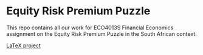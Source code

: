 # Equity Risk Premium Puzzle

This repo contains all our work for ECO4013S Financial Economics assignment on the Equity Risk Premium Puzzle in the South African context.

[LaTeX project](https://www.overleaf.com/project/633fd7a49604a8abe67cbc6b)
